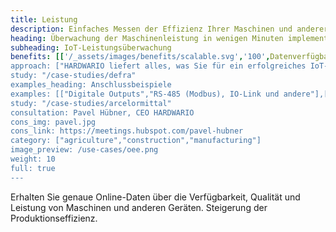 ```yaml
---
title: Leistung 
description: Einfaches Messen der Effizienz Ihrer Maschinen und anderer Anlagen in der Fertigung, Landwirtschaft und anderen Branchen. 
heading: Überwachung der Maschinenleistung in wenigen Minuten implementiert 
subheading: IoT-Leistungsüberwachung 
benefits: [['/_assets/images/benefits/scalable.svg','100',Datenverfügbarkeit und -genauigkeit','Genaue Daten von angeschlossenen Maschinen sind sofort online auf Telefonen und Computern verfügbar.'],['/_assets/images/benefits/implementation.svg','100','Höhere Effizienz','Informationen über Tempo, Ausfallzeiten, Produktion und Qualität führen zu höherer Produktionseffizienz (OEE).'],['/_assets/images/benefits/simple.svg','75','Prozesse überwachen','Überblick über Produktionsfluss, Pausenzeiten und Arbeitsabläufe.']] 
approach: ["HARDWARIO liefert alles, was Sie für ein erfolgreiches IoT-Leistungsüberwachungsprojekt benötigen - von Geräten bis hin zu Cloud-Umgebungen und APIs.", "Unsere Produkte und Dienstleistungen umfassen IoT-Geräte und -Sensoren, die einfach von überall aus über LPWAN-Netzwerke mit dem Internet verbunden werden können, Konnektivität, cloudbasiertes Gerätemanagement und APIs für die Integration mit anderen Systemen."] 
study: "/case-studies/defra" 
examples_heading: Anschlussbeispiele 
examples: [["Digitale Outputs","RS-485 (Modbus), IO-Link und andere"],["SPS-Ausgänge", "Trockenkontakt, Stromschleife und mehr"],["Nichtinvasive Überwachung", "Magnetische, optische und andere Sensoren"]] 
study: "/case-studies/arcelormittal" 
consultation: Pavel Hübner, CEO HARDWARIO 
cons_img: pavel.jpg 
cons_link: https://meetings.hubspot.com/pavel-hubner 
category: ["agriculture","construction","manufacturing"] 
image_preview: /use-cases/oee.png 
weight: 10 
full: true
---
```


Erhalten Sie genaue Online-Daten über die Verfügbarkeit, Qualität und Leistung von Maschinen und anderen Geräten. Steigerung der Produktionseffizienz. 
